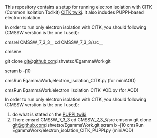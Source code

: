 This repository contains a setup for running electron isolation with CITK (Common Isolation Toolkit) [CITK twiki]. 
It also includes PUPPI-based electron isolation. 

In order to run only electron isolation with CITK, you should following (CMSSW verstion is the one I used):

 cmsrel CMSSW_7_3_3__
 cd CMSSW_7_3_3/src__
 
 cmsenv
 
 git clone git@github.com:ishvetso/EgammaWork.git
 
 scram b -j10
 
 cmsRun EgammaWork/electron_isolation_CITK.py (for miniAOD)
 
 cmsRun EgammaWork/electron_isolation_CITK_AOD.py (for AOD)
 
In order to run only electron isolation with CITK, you should following (CMSSW verstion is the one I used): 

1. do what is stated on the [PUPPI twiki] 
2. Then: 
cmsrel CMSSW_7_3_3
cd CMSSW_7_3_3/src
cmsenv
git clone git@github.com:ishvetso/EgammaWork.git
scram b -j10
cmsRun EgammaWork/electron_isolation_CITK_PUPPI.py (miniAOD)

[CITK twiki]:https://twiki.cern.ch/twiki/bin/viewauth/CMS/CommonIDAndIsolationFW
[PUPPI twiki]:https://twiki.cern.ch/twiki/bin/viewauth/CMS/PUPPI#Validation_framework_in_CMSSW_73
